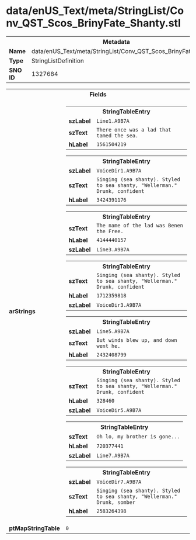 <h1>data/enUS_Text/meta/StringList/Conv_QST_Scos_BrinyFate_Shanty.stl</h1><table><tr><th colspan="100%">Metadata</th></tr><tr><td><b>Name</b></td><td>data/enUS_Text/meta/StringList/Conv_QST_Scos_BrinyFate_Shanty.stl</td></tr><tr><td><b>Type</b></td><td>StringListDefinition</td></tr><tr><td><b>SNO ID</b></td><td>1327684</td></tr></table>

<table><tr><th colspan="100%">Fields</th></tr><tr><td><b>arStrings</b></td><td><table><tr><th colspan="100%">StringTableEntry</th></tr><tr><td><b>szLabel</b></td><td><code>Line1.A9B7A</code></td></tr><tr><td><b>szText</b></td><td><code>There once was a lad that tamed the sea.</code></td></tr><tr><td><b>hLabel</b></td><td><code>1561504219</code></td></tr></table>


<table><tr><th colspan="100%">StringTableEntry</th></tr><tr><td><b>szLabel</b></td><td><code>VoiceDir1.A9B7A</code></td></tr><tr><td><b>szText</b></td><td><code>Singing (sea shanty). Styled to sea shanty, "Wellerman." Drunk, confident</code></td></tr><tr><td><b>hLabel</b></td><td><code>3424391176</code></td></tr></table>


<table><tr><th colspan="100%">StringTableEntry</th></tr><tr><td><b>szText</b></td><td><code>The name of the lad was Benen the Free.</code></td></tr><tr><td><b>hLabel</b></td><td><code>4144440157</code></td></tr><tr><td><b>szLabel</b></td><td><code>Line3.A9B7A</code></td></tr></table>


<table><tr><th colspan="100%">StringTableEntry</th></tr><tr><td><b>szText</b></td><td><code>Singing (sea shanty). Styled to sea shanty, "Wellerman." Drunk, confident</code></td></tr><tr><td><b>hLabel</b></td><td><code>1712359818</code></td></tr><tr><td><b>szLabel</b></td><td><code>VoiceDir3.A9B7A</code></td></tr></table>


<table><tr><th colspan="100%">StringTableEntry</th></tr><tr><td><b>szLabel</b></td><td><code>Line5.A9B7A</code></td></tr><tr><td><b>szText</b></td><td><code>But winds blew up, and down went he.</code></td></tr><tr><td><b>hLabel</b></td><td><code>2432408799</code></td></tr></table>


<table><tr><th colspan="100%">StringTableEntry</th></tr><tr><td><b>szText</b></td><td><code>Singing (sea shanty). Styled to sea shanty, "Wellerman." Drunk, confident</code></td></tr><tr><td><b>hLabel</b></td><td><code>328460</code></td></tr><tr><td><b>szLabel</b></td><td><code>VoiceDir5.A9B7A</code></td></tr></table>


<table><tr><th colspan="100%">StringTableEntry</th></tr><tr><td><b>szText</b></td><td><code>Oh lo, my brother is gone...</code></td></tr><tr><td><b>hLabel</b></td><td><code>720377441</code></td></tr><tr><td><b>szLabel</b></td><td><code>Line7.A9B7A</code></td></tr></table>


<table><tr><th colspan="100%">StringTableEntry</th></tr><tr><td><b>szLabel</b></td><td><code>VoiceDir7.A9B7A</code></td></tr><tr><td><b>szText</b></td><td><code>Singing (sea shanty). Styled to sea shanty, "Wellerman." Drunk, somber</code></td></tr><tr><td><b>hLabel</b></td><td><code>2583264398</code></td></tr></table>


</td></tr><tr><td><b>ptMapStringTable</b></td><td><code>0</code></td></tr></table>

